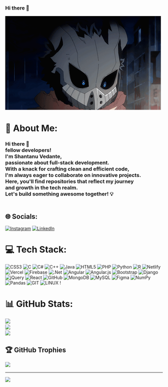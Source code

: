 ### Hi there 👋

![](https://github.com/Flamestroke/Flamestroke/blob/main/deku.gif)

<!--
**coderx0319/coderx0319** is a ✨ _special_ ✨ repository because its `README.md` (this file) appears on your GitHub profile.

Here are some ideas to get you started:

- 🔭 I’m currently working on ...
- 🌱 I’m currently learning ...
- 👯 I’m looking to collaborate on ...
- 🤔 I’m looking for help with ...
- 💬 Ask me about ...
- 📫 How to reach me: ...
- 😄 Pronouns: ...
- ⚡ Fun fact: ...
-->


# 💫 About Me:
### Hi there 👋<br> fellow developers! <br>      I'm Shantanu Vedante, <br>      passionate about full-stack development. <br>     With a knack for crafting clean and efficient code,<br>     I'm always eager to collaborate on innovative projects. <br>     Here, you'll find repositories that reflect my journey <br>     and growth in the tech realm. <br>     Let's build something awesome together! 💡<br><br>


## 🌐 Socials:
[![Instagram](https://img.shields.io/badge/Instagram-%23E4405F.svg?logo=Instagram&logoColor=white)](https://www.instagram.com/shantanu.creates) [![LinkedIn](https://img.shields.io/badge/LinkedIn-%230077B5.svg?logo=linkedin&logoColor=white)](https://www.linkedin.com/in/shantanuvedante23) 

# 💻 Tech Stack:
![CSS3](https://img.shields.io/badge/css3-%231572B6.svg?style=flat&logo=css3&logoColor=white) ![C](https://img.shields.io/badge/c-%2300599C.svg?style=flat&logo=c&logoColor=white) ![C#](https://img.shields.io/badge/c%23-%23239120.svg?style=flat&logo=c-sharp&logoColor=white) ![C++](https://img.shields.io/badge/c++-%2300599C.svg?style=flat&logo=c%2B%2B&logoColor=white) ![Java](https://img.shields.io/badge/java-%23ED8B00.svg?style=flat&logo=java&logoColor=white) ![HTML5](https://img.shields.io/badge/html5-%23E34F26.svg?style=flat&logo=html5&logoColor=white) ![PHP](https://img.shields.io/badge/php-%23777BB4.svg?style=flat&logo=php&logoColor=white) ![Python](https://img.shields.io/badge/python-3670A0?style=flat&logo=python&logoColor=ffdd54) ![R](https://img.shields.io/badge/r-%23276DC3.svg?style=flat&logo=r&logoColor=white)  ![Netlify](https://img.shields.io/badge/netlify-%23000000.svg?style=flat&logo=netlify&logoColor=#00C7B7) ![Vercel](https://img.shields.io/badge/vercel-%23000000.svg?style=flat&logo=vercel&logoColor=white) ![Firebase](https://img.shields.io/badge/firebase-%23039BE5.svg?style=flat&logo=firebase) ![.Net](https://img.shields.io/badge/.NET-5C2D91?style=flat&logo=.net&logoColor=white) ![Angular](https://img.shields.io/badge/angular-%23DD0031.svg?style=flat&logo=angular&logoColor=white) ![Angular.js](https://img.shields.io/badge/angular.js-%23E23237.svg?style=flat&logo=angularjs&logoColor=white) ![Bootstrap](https://img.shields.io/badge/bootstrap-%23563D7C.svg?style=flat&logo=bootstrap&logoColor=white) ![Django](https://img.shields.io/badge/django-%23092E20.svg?style=flat&logo=django&logoColor=white) ![jQuery](https://img.shields.io/badge/jquery-%230769AD.svg?style=flat&logo=jquery&logoColor=white) ![React](https://img.shields.io/badge/react-%2320232a.svg?style=flat&logo=react&logoColor=%2361DAFB) ![GitHub](https://img.shields.io/badge/GitHub-%23121011.svg?style=flat&logo=github&logoColor=white) ![MongoDB](https://img.shields.io/badge/MongoDB-%234ea94b.svg?style=flat&logo=mongodb&logoColor=white) ![MySQL](https://img.shields.io/badge/mysql-%2300f.svg?style=flat&logo=mysql&logoColor=white) 	![Figma](https://img.shields.io/badge/figma-%23F24E1E.svg?style=flat&logo=figma&logoColor=white) ![NumPy](https://img.shields.io/badge/numpy-%23013243.svg?style=flat&logo=numpy&logoColor=white) ![Pandas](https://img.shields.io/badge/pandas-%23150458.svg?style=flat&logo=pandas&logoColor=white) ![GIT](https://img.shields.io/badge/Git-fc6d26?style=flat&logo=git&logoColor=white) ![LINUX](https://img.shields.io/badge/Linux-FCC624?style=flat&logo=linux&logoColor=black) !
# 📊 GitHub Stats:
![](https://github-readme-stats.vercel.app/api?username=coderx0319&theme=vue-dark&hide_border=false&include_all_commits=true&count_private=false)<br/>
![](https://github-readme-streak-stats.herokuapp.com/?user=coderx0319&theme=vue-dark&hide_border=false)<br/>
![](https://github-readme-stats.vercel.app/api/top-langs/?username=coderx0319&theme=vue-dark&hide_border=false&include_all_commits=true&count_private=false&layout=compact)

## 🏆 GitHub Trophies
![](https://github-profile-trophy.vercel.app/?username=coderx0319&theme=gitdimmed&no-frame=false&no-bg=true&margin-w=4)

---
[![](https://visitcount.itsvg.in/api?id=coderx0319&icon=0&color=0)](https://visitcount.itsvg.in)

<!-- Proudly created with GPRM ( https://gprm.itsvg.in ) -->
